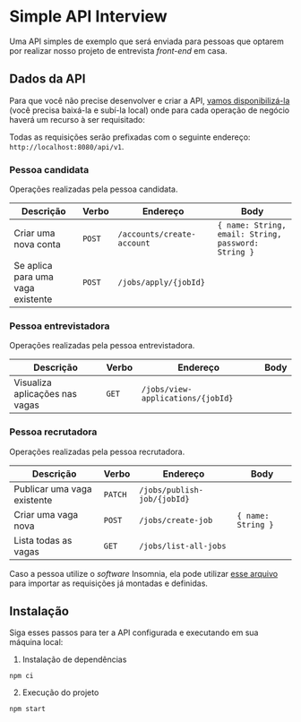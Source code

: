 # Simple API Interview

Uma API simples de exemplo que será enviada para pessoas que optarem por realizar nosso projeto de entrevista _front-end_ em casa.

## Dados da API

Para que você não precise desenvolver e criar a API, [vamos disponibilizá-la](/do-at-home/projects/back-end/simple-api) (você precisa baixá-la e subí-la local) onde para cada operação de negócio haverá um recurso à ser requisitado:

Todas as requisições serão prefixadas com o seguinte endereço: `http://localhost:8080/api/v1`.

### Pessoa candidata

Operações realizadas pela pessoa candidata.

| Descrição | Verbo | Endereço | Body |
| --------- | ----- | -------- | ---- |
| Criar uma nova conta | `POST` | `/accounts/create-account` | `{ name: String, email: String, password: String }` |
| Se aplica para uma vaga existente | `POST` | `/jobs/apply/{jobId}` |


### Pessoa entrevistadora

Operações realizadas pela pessoa entrevistadora.

| Descrição | Verbo | Endereço | Body |
| --------- | ----- | -------- | ---- |
| Visualiza aplicações nas vagas | `GET` | `/jobs/view-applications/{jobId}` |

### Pessoa recrutadora

Operações realizadas pela pessoa recrutadora.

| Descrição | Verbo | Endereço | Body |
| --------- | ----- | -------- | ---- |
| Publicar uma vaga existente | `PATCH` | `/jobs/publish-job/{jobId}` |
| Criar uma vaga nova | `POST` | `/jobs/create-job` | `{ name: String }` |
| Lista todas as vagas | `GET` | `/jobs/list-all-jobs` |

Caso a pessoa utilize o _software_ Insomnia, ela pode utilizar [esse arquivo](/insomnia.json) para importar as requisições já montadas e definidas.

## Instalação

Siga esses passos para ter a API configurada e executando em sua máquina local:

1. Instalação de dependências

```
npm ci
```

2. Execução do projeto

```
npm start
```
